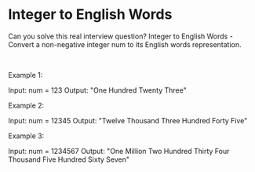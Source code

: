 # Integer to English Words

Can you solve this real interview question? Integer to English Words - Convert a non-negative integer num to its English words representation.

 

Example 1:


Input: num = 123
Output: "One Hundred Twenty Three"


Example 2:


Input: num = 12345
Output: "Twelve Thousand Three Hundred Forty Five"


Example 3:


Input: num = 1234567
Output: "One Million Two Hundred Thirty Four Thousand Five Hundred Sixty Seven"